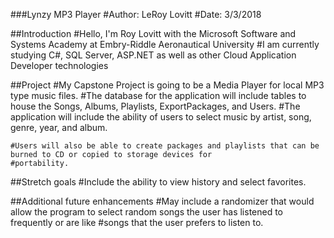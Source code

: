 ###Lynzy MP3 Player
  #Author: LeRoy Lovitt
  #Date: 3/3/2018

##Introduction
	#Hello, I'm Roy Lovitt with the Microsoft Software and Systems Academy at Embry-Riddle Aeronautical University 
	#I am currently studying C#, SQL Server, ASP.NET as well as other Cloud Application Developer technologies

##Project
	#My Capstone Project is going to be a Media Player for local MP3 type music files. 
	#The database for the application will include tables to house the Songs, Albums, Playlists, ExportPackages, and Users.
	#The application will include the ability of users to select music by artist, song, genre, year, and album.  

	#Users will also be able to create packages and playlists that can be burned to CD or copied to storage devices for
	#portability.  

##Stretch goals 
	#Include the ability to view history and select favorites.  

##Additional future enhancements 
	#May include a randomizer that would allow the program to select random songs the user has listened to frequently or are like 
	#songs that the user prefers to listen to.


  

